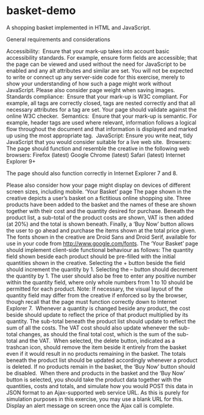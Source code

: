 # basket-demo

A shopping basket implemented in HTML and JavaScript.

General requirements and considerations

Accessibility:  Ensure that your mark-up takes into account basic accessibility standards. For example, ensure form fields are accessible; that the page can be viewed and used without the need for JavaScript to be enabled and any alt attributes and similar are set. You will not be expected to write or connect up any server-side code for this exercise, merely to show your understanding of how such a page might work without JavaScript. Please also consider page weight when saving images. 
Standards compliance:  Ensure that your mark-up is W3C compliant. For example, all tags are correctly closed, tags are nested correctly and that all necessary attributes for a tag are set. Your page should validate against the online W3C checker. 
Semantics:  Ensure that your mark-up is semantic. For example, header tags are used where relevant, information follows a logical flow throughout the document and that information is displayed and marked up using the most appropriate tag. 
JavaScript:
Ensure you write neat, tidy JavaScript that you would consider suitable for a live web site. 
Browsers: The page should function and resemble the creative in the following web browsers:
Firefox (latest)
Google Chrome (latest)
Safari (latest)
Internet Explorer 9+

The page should also function correctly in Internet Explorer 7 and 8.

Please also consider how your page might display on devices of different screen sizes, including mobile.
‘Your Basket’ page
The page shown in the creative depicts a user’s basket on a fictitious online shopping site. Three products have been added to the basket and the names of these are shown together with their cost and the quantity desired for purchase. Beneath the product list, a sub-total of the product costs are shown, VAT is then added (at 20%) and the total is shown beneath. Finally, a ‘Buy Now’ button allows the user to go ahead and purchase the items shown at the total price given.
The fonts shown in the creative are Droid Sans and Droid Serif, available for use in your code from http://www.google.com/fonts.
The ‘Your Basket’ page should implement client-side functional behaviour as follows:
The quantity field shown beside each product should be pre-filled with the initial quantities shown in the creative. Selecting the + button beside the field should increment the quantity by 1. Selecting the – button should decrement the quantity by 1. The user should also be free to enter any positive number within the quantity field, where only whole numbers from 1 to 10 should be permitted for each product. Note: If necessary, the visual layout of the quantity field may differ from the creative if enforced so by the browser, though recall that the page must function correctly down to Internet Explorer 7. 
Whenever a quantity is changed beside any product, the cost beside should update to reflect the price of that product multiplied by its quantity. The sub-total beneath the product list should update to reflect the sum of all the costs. The VAT cost should also update whenever the sub-total changes, as should the final total cost, which is the sum of the sub-total and the VAT. 
When selected, the delete button, indicated as a trashcan icon, should remove the item beside it entirely from the basket even if it would result in no products remaining in the basket. The totals beneath the product list should be updated accordingly whenever a product is deleted. If no products remain in the basket, the ‘Buy Now’ button should be disabled. 
When there and products in the basket and the ‘Buy Now’ button is selected, you should take the product data together with the quantities, costs and totals, and simulate how you would POST this data in JSON format to an Ajax-supported web service URL. As this is purely for simulation purposes in this exercise, you may use a blank URL for this. Display an alert message on screen once the Ajax call is complete.
